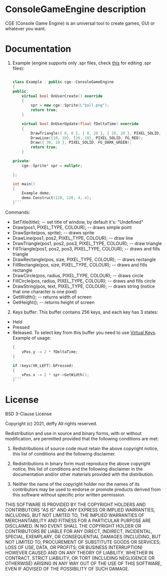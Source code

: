 # ConsoleGameEngine description
CGE (Console Game Engine) is an universal tool to create games, GUI or whatever you want.

# Documentation
1. Example (engine supports only .spr files, check [this](https://github.com/defini7/lab/tree/main/Sprite_Editor) for editing .spr files):
	```cpp #include "ConsoleGameEngine.h"

	class Example : public cge::ConsoleGameEngine
	{
	public:
		virtual bool OnUserCreate() override
		{
			spr = new cge::Sprite(L"ball.png");
			return true;
		}

		virtual bool OnUserUpdate(float fDeltaTime) override
		{
			DrawTriangle({ 0, 0 }, { 0, 20 }, { 20, 20 }, PIXEL_SOLID, FG_BLUE);
			DrawLine({10, 10}, {20, 10}, PIXEL_SOLID, FG_RED);
			Draw({ 30, 10 }, PIXEL_SOLID, FG_DARK_GREEN);
			return true;
		}

	private:
		cge::Sprite* spr = nullptr;

	};

	int main()
	{
		Example demo;
		demo.Construct(120, 120, 4, 4);
	}```
	
Commands:
- SetTitle(title); -- set title of window, by default it's: "Undefined"
- Draw(pos1, PIXEL_TYPE, COLOUR); -- draws simple point
- DrawSprite(pos, sprite); -- draws sprite
- DrawLine(pos1, pos2, PIXEL_TYPE, COLOUR); -- draw line
- DrawTriangle(pos1, pos2, pos3, PIXEL_TYPE, COLOUR); -- draw triangle
- FillTriangle(pos1, pos2, pos3, PIXEL_TYPE, COLOUR); -- draws and fills triangle
- DrawRectangle(pos, size, PIXEL_TYPE, COLOUR); -- draws rectangle
- FillRectangle(pos, size, PIXEL_TYPE, COLOUR); -- draws and fills rectangle
- DrawCircle(pos, radius, PIXEL_TYPE, COLOUR); -- draws circle
- FillCircle(pos, radius, PIXEL_TYPE, COLOUR); -- draws and fills circle
- DrawString(pos, text, PIXEL_TYPE, COLOUR); -- draws string (notice that one character is one pixel)
- GetWidth(); -- returns width of screen
- GetHeight(); -- returns height of screen

2. Keys buffer:
This buffer contains 256 keys, and each key has 3 states:
- Held
- Pressed
- Released.
To select key from this buffer you need to use [Virtual Keys](https://docs.microsoft.com/en-us/windows/win32/inputdev/virtual-key-codes).
Example of usage:
	```cpp if (keys[VK_UP].bHeld)
	{
		vPos.y -= 2 * fDeltaTime;
	}

	if (keys[VK_LEFT].bPressed)
	{
		vPos.x -= 2 * spr->GetWidth();
	}```
# License
BSD 3-Clause License

Copyright (c) 2021, deffy
All rights reserved.

Redistribution and use in source and binary forms, with or without
modification, are permitted provided that the following conditions are met:

1. Redistributions of source code must retain the above copyright notice, this
   list of conditions and the following disclaimer.

2. Redistributions in binary form must reproduce the above copyright notice,
   this list of conditions and the following disclaimer in the documentation
   and/or other materials provided with the distribution.

3. Neither the name of the copyright holder nor the names of its
   contributors may be used to endorse or promote products derived from
   this software without specific prior written permission.

THIS SOFTWARE IS PROVIDED BY THE COPYRIGHT HOLDERS AND CONTRIBUTORS "AS IS"
AND ANY EXPRESS OR IMPLIED WARRANTIES, INCLUDING, BUT NOT LIMITED TO, THE
IMPLIED WARRANTIES OF MERCHANTABILITY AND FITNESS FOR A PARTICULAR PURPOSE ARE
DISCLAIMED. IN NO EVENT SHALL THE COPYRIGHT HOLDER OR CONTRIBUTORS BE LIABLE
FOR ANY DIRECT, INDIRECT, INCIDENTAL, SPECIAL, EXEMPLARY, OR CONSEQUENTIAL
DAMAGES (INCLUDING, BUT NOT LIMITED TO, PROCUREMENT OF SUBSTITUTE GOODS OR
SERVICES; LOSS OF USE, DATA, OR PROFITS; OR BUSINESS INTERRUPTION) HOWEVER
CAUSED AND ON ANY THEORY OF LIABILITY, WHETHER IN CONTRACT, STRICT LIABILITY,
OR TORT (INCLUDING NEGLIGENCE OR OTHERWISE) ARISING IN ANY WAY OUT OF THE USE
OF THIS SOFTWARE, EVEN IF ADVISED OF THE POSSIBILITY OF SUCH DAMAGE.
